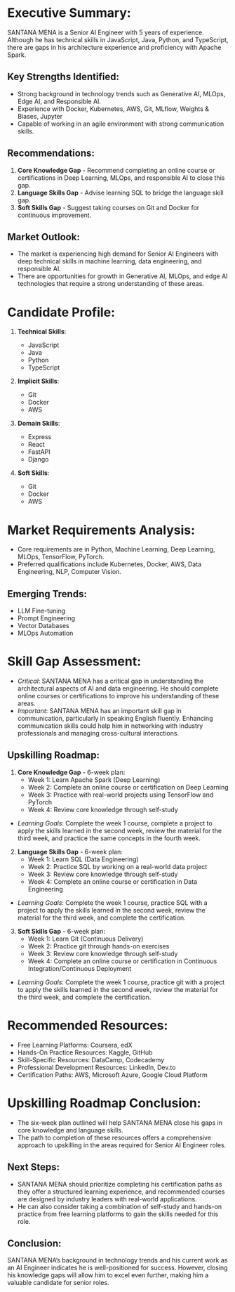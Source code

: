 # Executive Summary:

SANTANA MENA is a Senior AI Engineer with 5 years of experience. Although he has technical skills in JavaScript, Java, Python, and TypeScript, there are gaps in his architecture experience and proficiency with Apache Spark.

## Key Strengths Identified:
- Strong background in technology trends such as Generative AI, MLOps, Edge AI, and Responsible AI.
- Experience with Docker, Kubernetes, AWS, Git, MLflow, Weights & Biases, Jupyter
- Capable of working in an agile environment with strong communication skills.

## Recommendations:
1. **Core Knowledge Gap** - Recommend completing an online course or certifications in Deep Learning, MLOps, and responsible AI to close this gap.
2. **Language Skills Gap** - Advise learning SQL to bridge the language skill gap.
3. **Soft Skills Gap** - Suggest taking courses on Git and Docker for continuous improvement.

## Market Outlook:
- The market is experiencing high demand for Senior AI Engineers with deep technical skills in machine learning, data engineering, and responsible AI.
- There are opportunities for growth in Generative AI, MLOps, and edge AI technologies that require a strong understanding of these areas.

# Candidate Profile:

1. **Technical Skills**:
    - JavaScript
    - Java
    - Python
    - TypeScript

2. **Implicit Skills**:
    - Git
    - Docker
    - AWS

3. **Domain Skills**:
    - Express
    - React
    - FastAPI
    - Django

4. **Soft Skills**:
    - Git
    - Docker
    - AWS

# Market Requirements Analysis:

- Core requirements are in Python, Machine Learning, Deep Learning, MLOps, TensorFlow, PyTorch.
- Preferred qualifications include Kubernetes, Docker, AWS, Data Engineering, NLP, Computer Vision.

## Emerging Trends:
- LLM Fine-tuning
- Prompt Engineering
- Vector Databases
- MLOps Automation

# Skill Gap Assessment:

- *Critical*: SANTANA MENA has a critical gap in understanding the architectural aspects of AI and data engineering. He should complete online courses or certifications to improve his understanding of these areas.
- *Important*: SANTANA MENA has an important skill gap in communication, particularly in speaking English fluently. Enhancing communication skills could help him in networking with industry professionals and managing cross-cultural interactions.

## Upskilling Roadmap:

1. **Core Knowledge Gap** - 6-week plan:
    - Week 1: Learn Apache Spark (Deep Learning)
    - Week 2: Complete an online course or certification on Deep Learning
    - Week 3: Practice with real-world projects using TensorFlow and PyTorch
    - Week 4: Review core knowledge through self-study

- *Learning Goals*: Complete the week 1 course, complete a project to apply the skills learned in the second week, review the material for the third week, and practice the same concepts in the fourth week.

2. **Language Skills Gap** - 6-week plan:
    - Week 1: Learn SQL (Data Engineering)
    - Week 2: Practice SQL by working on a real-world data project
    - Week 3: Review core knowledge through self-study
    - Week 4: Complete an online course or certification in Data Engineering

- *Learning Goals*: Complete the week 1 course, practice SQL with a project to apply the skills learned in the second week, review the material for the third week, and complete the certification.

3. **Soft Skills Gap** - 6-week plan:
    - Week 1: Learn Git (Continuous Delivery)
    - Week 2: Practice git through hands-on exercises
    - Week 3: Review core knowledge through self-study
    - Week 4: Complete an online course or certification in Continuous Integration/Continuous Deployment

- *Learning Goals*: Complete the week 1 course, practice git with a project to apply the skills learned in the second week, review the material for the third week, and complete the certification.

# Recommended Resources:

* Free Learning Platforms: Coursera, edX
* Hands-On Practice Resources: Kaggle, GitHub
* Skill-Specific Resources: DataCamp, Codecademy
* Professional Development Resources: LinkedIn, Dev.to
* Certification Paths: AWS, Microsoft Azure, Google Cloud Platform

# Upskilling Roadmap Conclusion:

- The six-week plan outlined will help SANTANA MENA close his gaps in core knowledge and language skills.
- The path to completion of these resources offers a comprehensive approach to upskilling in the areas required for Senior AI Engineer roles.

## Next Steps:
- SANTANA MENA should prioritize completing his certification paths as they offer a structured learning experience, and recommended courses are designed by industry leaders with real-world applications.
- He can also consider taking a combination of self-study and hands-on practice from free learning platforms to gain the skills needed for this role.

## Conclusion:
SANTANA MENA’s background in technology trends and his current work as an AI Engineer indicates he is well-positioned for success. However, closing his knowledge gaps will allow him to excel even further, making him a valuable candidate for senior roles.